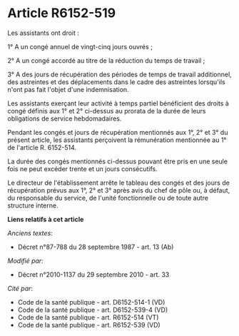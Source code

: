 # Article R6152-519

Les assistants ont droit : 

1° A un congé annuel de vingt-cinq jours ouvrés ; 

2° A un congé accordé au titre de la réduction du temps de travail ; 

3° A des jours de récupération des périodes de temps de travail additionnel, des astreintes et des déplacements dans le cadre
des astreintes lorsqu'ils n'ont pas fait l'objet d'une indemnisation. 

Les assistants exerçant leur activité à temps partiel bénéficient des droits à congé définis aux 1° et 2° ci-dessus au
prorata de la durée de leurs obligations de service hebdomadaires. 

Pendant les congés et jours de récupération mentionnés aux 1°, 2° et 3° du présent article, les assistants perçoivent la
rémunération mentionnée au 1° de l'article R. 6152-514.

La durée des congés mentionnés ci-dessus pouvant être pris en une seule fois ne peut excéder trente et un jours consécutifs. 

Le directeur de l'établissement arrête le tableau des congés et des jours de récupération prévus aux 1°, 2° et 3° après avis
du chef de pôle ou, à défaut, du responsable du service, de l'unité fonctionnelle ou de toute autre structure interne.

**Liens relatifs à cet article**

_Anciens textes_:

  - Décret n°87-788 du 28 septembre 1987 - art. 13 (Ab)

_Modifié par_:

  - Décret n°2010-1137 du 29 septembre 2010 - art. 33

_Cité par_:

  - Code de la santé publique - art. D6152-514-1 (VD)
  - Code de la santé publique - art. D6152-539-4 (VD)
  - Code de la santé publique - art. R6152-514 (VT)
  - Code de la santé publique - art. R6152-539 (VD)
